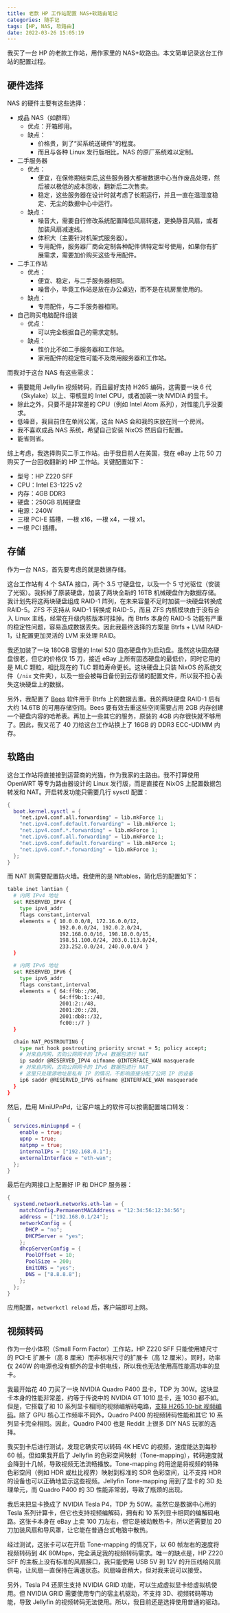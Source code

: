 ```yaml
---
title: 老款 HP 工作站配置 NAS+软路由笔记
categories: 随手记
tags: [HP, NAS, 软路由]
date: 2022-03-26 15:05:19
---
```


我买了一台 HP 的老款工作站，用作家里的 NAS+软路由。本文简单记录这台工作站的配置过程。

## 硬件选择

NAS 的硬件主要有这些选择：

- 成品 NAS（如群晖）
  - 优点：开箱即用。
  - 缺点：
    - 价格贵，到了“买系统送硬件”的程度。
    - 而且与各种 Linux 发行版相比，NAS 的原厂系统难以定制。
- 二手服务器
  - 优点：
    - 便宜，在保修期结束后,这些服务器大都被数据中心当作废品处理，然后被以极低的成本回收，翻新后二次售卖。
    - 稳定，这些服务器在设计时就考虑了长期运行，并且一直在温湿度稳定、无尘的数据中心中运行。
  - 缺点：
    - 噪音大，需要自行修改系统配置降低风扇转速，更换静音风扇，或者加装风扇减速线。
    - 体积大（主要针对机架式服务器）。
    - 专用配件，服务器厂商会定制各种配件供特定型号使用，如果你有扩展需求，需要加价购买这些专用配件。
- 二手工作站
  - 优点：
    - 便宜、稳定，与二手服务器相同。
    - 噪音小，毕竟工作站是放在办公桌边，而不是在机房里使用的。
  - 缺点：
    - 专用配件，与二手服务器相同。
- 自己购买电脑配件组装
  - 优点：
    - 可以完全根据自己的需求定制。
  - 缺点：
    - 性价比不如二手服务器和工作站。
    - 家用配件的稳定性可能不及商用服务器和工作站。

而我对于这台 NAS 有这些需求：

- 需要能用 Jellyfin 视频转码，而且最好支持 H265 编码，这需要一块 6 代（Skylake）以上、带核显的 Intel CPU，或者加装一块 NVIDIA 的显卡。
- 除此之外，只要不是非常差的 CPU（例如 Intel Atom 系列），对性能几乎没要求。
- 低噪音，我目前住在单间公寓，这台 NAS 会和我的床放在同一个房间。
- 我不喜欢成品 NAS 系统，希望自己安装 NixOS 然后自行配置。
- 能省则省。

综上考虑，我选择购买二手工作站。由于我目前人在美国，我在 eBay 上花 50 刀购买了一台回收翻新的 HP 工作站。关键配置如下：

- 型号：HP Z220 SFF
- CPU：Intel E3-1225 v2
- 内存：4GB DDR3
- 硬盘：250GB 机械硬盘
- 电源：240W
- 三根 PCI-E 插槽，一根 x16，一根 x4，一根 x1。
- 一根 PCI 插槽。

## 存储

作为一台 NAS，首先要考虑的就是数据存储。

这台工作站有 4 个 SATA 接口，两个 3.5 寸硬盘位，以及一个 5 寸光驱位（安装了光驱）。我拆掉了原装硬盘，加装了两块全新的 16TB 机械硬盘作为数据存储。我计划先将这两块硬盘组成 RAID-1 阵列，在未来容量不足时加装一块硬盘转换成 RAID-5。ZFS 不支持从 RAID-1 转换成 RAID-5，而且 ZFS 内核模块由于没有合入 Linux 主线，经常在升级内核版本时挂掉。而 Btrfs 本身的 RAID-5 功能有严重的稳定性问题，容易造成数据丢失。因此我最终选择的方案是 Btrfs + LVM RAID-1，让配置更加灵活的 LVM 来处理 RAID。

我还加装了一块 180GB 容量的 Intel 520 固态硬盘作为启动盘。虽然这块固态硬盘很老，但它的价格仅 15 刀，接近 eBay 上所有固态硬盘的最低价，同时它用的是 MLC 颗粒，相比现在的 TLC 颗粒寿命更长。这块硬盘上只装 NixOS 的系统文件（`/nix` 文件夹），以及一些会被每日备份到云存储的配置文件，所以我不担心丢失这块硬盘上的数据。

另外，我配置了 [Bees](https://github.com/Zygo/bees) 软件用于 Btrfs 上的数据去重。我的两块硬盘 RAID-1 后有大约 14.6TB 的可用存储空间。Bees 要有效去重这些空间需要占用 2GB 内存创建一个硬盘内容的哈希表。再加上一些其它的服务，原装的 4GB 内存很快就不够用了。因此，我又花了 40 刀给这台工作站换上了 16GB 的 DDR3 ECC-UDIMM 内存。

## 软路由

这台工作站将直接接到运营商的光猫，作为我家的主路由。我不打算使用 OpenWRT 等专为路由器设计的 Linux 发行版，而是直接在 NixOS 上配置数据包转发和 NAT。开启转发功能只需要几行 sysctl 配置：

```nix
{
  boot.kernel.sysctl = {
    "net.ipv4.conf.all.forwarding" = lib.mkForce 1;
    "net.ipv4.conf.default.forwarding" = lib.mkForce 1;
    "net.ipv4.conf.*.forwarding" = lib.mkForce 1;
    "net.ipv6.conf.all.forwarding" = lib.mkForce 1;
    "net.ipv6.conf.default.forwarding" = lib.mkForce 1;
    "net.ipv6.conf.*.forwarding" = lib.mkForce 1;
  };
}
```

而 NAT 则需要配置防火墙。我使用的是 Nftables，简化后的配置如下：

```bash
table inet lantian {
  # 内网 IPv4 地址
  set RESERVED_IPV4 {
    type ipv4_addr
    flags constant,interval
    elements = { 10.0.0.0/8, 172.16.0.0/12,
                 192.0.0.0/24, 192.0.2.0/24,
                 192.168.0.0/16, 198.18.0.0/15,
                 198.51.100.0/24, 203.0.113.0/24,
                 233.252.0.0/24, 240.0.0.0/4 }
  }

  # 内网 IPv6 地址
  set RESERVED_IPV6 {
    type ipv6_addr
    flags constant,interval
    elements = { 64:ff9b::/96,
                 64:ff9b:1::/48,
                 2001:2::/48,
                 2001:20::/28,
                 2001:db8::/32,
                 fc00::/7 }
  }

  chain NAT_POSTROUTING {
    type nat hook postrouting priority srcnat + 5; policy accept;
    # 对来自内网，去向公网网卡的 IPv4 数据包进行 NAT
    ip saddr @RESERVED_IPV4 oifname @INTERFACE_WAN masquerade
    # 对来自内网，去向公网网卡的 IPv6 数据包进行 NAT
    # 这里只处理源地址是私有 IP 的情况，不影响直接分配了公网 IP 的设备
    ip6 saddr @RESERVED_IPV6 oifname @INTERFACE_WAN masquerade
  }
}
```

然后，启用 MiniUPnPd，让客户端上的软件可以按需配置端口转发：

```nix
{
  services.miniupnpd = {
    enable = true;
    upnp = true;
    natpmp = true;
    internalIPs = ["192.168.0.1"];
    externalInterface = "eth-wan";
  };
}
```

最后在内网接口上配置好 IP 和 DHCP 服务器：

```nix
{
  systemd.network.networks.eth-lan = {
    matchConfig.PermanentMACAddress = "12:34:56:12:34:56";
    address = ["192.168.0.1/24"];
    networkConfig = {
      DHCP = "no";
      DHCPServer = "yes";
    };
    dhcpServerConfig = {
      PoolOffset = 10;
      PoolSize = 200;
      EmitDNS = "yes";
      DNS = ["8.8.8.8"];
    };
  };
}
```

应用配置，`networkctl reload` 后，客户端即可上网。

## 视频转码

作为一台小体积（Small Form Factor）工作站，HP Z220 SFF 只能使用矮尺寸的 PCI-E 扩展卡（高 8 厘米）而非标准尺寸的扩展卡（高 12 厘米）。同时，功率仅 240W 的电源也没有额外的显卡供电线，所以我也无法使用高性能高功率的显卡。

我最开始花 40 刀买了一块 NVIDIA Quadro P400 显卡，TDP 为 30W。这块显卡本身的性能非常差，约等于传说中的 NVIDIA GT 1010 显卡，连 1030 都不如。但是，它搭载了和 10 系列显卡相同的视频编解码电路，[支持 H265 10-bit 视频编码](https://developer.nvidia.com/video-encode-and-decode-gpu-support-matrix-new)。除了 GPU 核心工作频率不同外，Quadro P400 的视频转码性能和其它 10 系列显卡完全相同。因此，Quadro P400 也是 Reddit 上很多 DIY NAS 玩家的选择。

我买到卡后进行测试，发现它确实可以转码 4K HEVC 的视频，速度能达到每秒 60 帧。但如果我开启了 Jellyfin 的色彩空间映射（Tone-mapping），转码速度就会降到十几帧，导致视频无法流畅播放。Tone-mapping 的用途是将视频的特殊色彩空间（例如 HDR 或杜比视界）映射到标准的 SDR 色彩空间，让不支持 HDR 的设备也可以正确地显示这些视频。Jellyfin Tone-mapping 用到了显卡的 3D 处理单元，而 Quadro P400 的 3D 性能非常弱，导致了瓶颈的出现。

我后来把显卡换成了 NVIDIA Tesla P4，TDP 为 50W。虽然它是数据中心用的 Tesla 系列计算卡，但它也支持视频编解码，拥有和 10 系列显卡相同的编解码电路。这张卡本身在 eBay 上卖 100 刀左右，但它是被动散热卡，所以还需要加 20 刀加装风扇和导风罩，让它能在普通台式电脑中散热。

经过测试，这张卡可以在开启 Tone-mapping 的情况下，以 60 帧左右的速度将视频转码到 4K 80Mbps，完全满足我的视频转码需求。唯一的缺点是，HP Z220 SFF 的主板上没有标准的风扇接口，我只能使用 USB 5V 到 12V 的升压线给风扇供电，让风扇一直保持在满速状态。风扇噪音稍大，但对我来说可以接受。

另外，Tesla P4 还原生支持 NVIDIA GRID 功能，可以生成虚拟显卡给虚拟机使用。但 NVIDIA GRID 需要使用专门的宿主机驱动，不支持 3D、视频转码等功能，导致 Jellyfin 的视频转码无法使用。所以，我目前还是选择使用普通的驱动。
